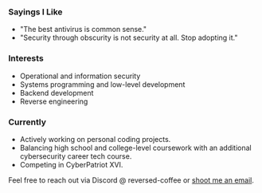 ### Sayings I Like

- "The best antivirus is common sense."
- "Security through obscurity is not security at all. Stop adopting it."

### Interests

- Operational and information security
- Systems programming and low-level development
- Backend development
- Reverse engineering

### Currently
- Actively working on personal coding projects.
- Balancing high school and college-level coursework with an additional cybersecurity career tech course.
- Competing in CyberPatriot XVI.

Feel free to reach out via Discord @ reversed-coffee or [shoot me an email](mailto:realnickk1@gmail.com).
